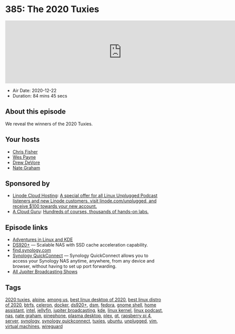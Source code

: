 # 385: The 2020 Tuxies

<iframe src="https://player.fireside.fm/v2/RUkczH-V+5iKo613O?theme=dark" width="740" height="200" frameborder="0" scrolling="no"></iframe>

* Air Date: 2020-12-22
* Duration: 84 mins 45 secs

## About this episode

We reveal the winners of the 2020 Tuxies.

## Your hosts
* [Chris Fisher](https://linuxunplugged.com/hosts/chrislas)
* [Wes Payne](https://linuxunplugged.com/hosts/wes)
* [Drew DeVore](https://linuxunplugged.com/guests/drewdevore)
* [Nate Graham](https://linuxunplugged.com/guests/nategraham)

## Sponsored by

  * [Linode Cloud Hosting](https://linode.com/unplugged): [A special offer for all Linux Unplugged Podcast listeners and new Linode customers, visit linode.com/unplugged, and receive $100 towards your new account. ](https://linode.com/unplugged)
  * [A Cloud Guru](https://acloudguru.com): [Hundreds of courses, thousands of hands-on labs.](https://acloudguru.com)



## Episode links

  * [Adventures in Linux and KDE](https://pointieststick.com/ "Adventures in Linux and KDE")
  * [DS920+](https://www.synology.com/en-us/products/DS920+ "DS920+") — Scalable NAS with SSD cache acceleration capability.
  * [find.synology.com](http://find.synology.com/ "find.synology.com")
  * [Synology QuickConnect](https://quickconnect.to/ "Synology QuickConnect") — Synology QuickConnect allows you to access your Synology NAS anytime, anywhere, from any device and browser, without having to set up port forwarding.
  * [All Jupiter Broadcasting Shows](https://feed.jupiter.zone/allshows "All Jupiter Broadcasting Shows")



## Tags

[2020 tuxies](https://linuxunplugged.com/tags/2020%20tuxies), [alpine](https://linuxunplugged.com/tags/alpine), [among us](https://linuxunplugged.com/tags/among%20us), [best linux desktop of 2020](https://linuxunplugged.com/tags/best%20linux%20desktop%20of%202020), [best linux distro of 2020](https://linuxunplugged.com/tags/best%20linux%20distro%20of%202020), [btrfs](https://linuxunplugged.com/tags/btrfs), [celeron](https://linuxunplugged.com/tags/celeron), [docker](https://linuxunplugged.com/tags/docker), [ds920+](https://linuxunplugged.com/tags/ds920+), [dsm](https://linuxunplugged.com/tags/dsm), [fedora](https://linuxunplugged.com/tags/fedora), [gnome shell](https://linuxunplugged.com/tags/gnome%20shell), [home assistant](https://linuxunplugged.com/tags/home%20assistant), [intel](https://linuxunplugged.com/tags/intel), [jellyfin](https://linuxunplugged.com/tags/jellyfin), [jupiter broadcasting](https://linuxunplugged.com/tags/jupiter%20broadcasting), [kde](https://linuxunplugged.com/tags/kde), [linux kernel](https://linuxunplugged.com/tags/linux%20kernel), [linux podcast](https://linuxunplugged.com/tags/linux%20podcast), [nas](https://linuxunplugged.com/tags/nas), [nate graham](https://linuxunplugged.com/tags/nate%20graham), [pinephone](https://linuxunplugged.com/tags/pinephone), [plasma desktop](https://linuxunplugged.com/tags/plasma%20desktop), [plex](https://linuxunplugged.com/tags/plex), [qt](https://linuxunplugged.com/tags/qt), [rapsberry pi 4](https://linuxunplugged.com/tags/rapsberry%20pi%204), [server](https://linuxunplugged.com/tags/server), [synology](https://linuxunplugged.com/tags/synology), [synology quickconnect](https://linuxunplugged.com/tags/synology%20quickconnect), [tuxies](https://linuxunplugged.com/tags/tuxies), [ubuntu](https://linuxunplugged.com/tags/ubuntu), [unplugged](https://linuxunplugged.com/tags/unplugged), [vim](https://linuxunplugged.com/tags/vim), [virtual machines](https://linuxunplugged.com/tags/virtual%20machines), [wireguard](https://linuxunplugged.com/tags/wireguard)